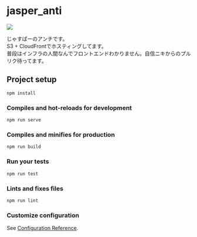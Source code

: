 # jasper_anti

![](https://codebuild.ap-northeast-1.amazonaws.com/badges?uuid=eyJlbmNyeXB0ZWREYXRhIjoiT3JjMkl6dDJpMm40T2h3UFdMdjAxRm1BMGxIZ1NmVjdWMzR0enFoQVpvSnVCcXZ0SXFSMUdwZUxMNDExTUJqYThCaDRpT1VjVFZXTjR5RTAxM2U4SktnPSIsIml2UGFyYW1ldGVyU3BlYyI6IitOeHBobDByd3dkV3ZHQzYiLCJtYXRlcmlhbFNldFNlcmlhbCI6MX0%3D&branch=main)

じゃすぱーのアンチです。  
S3 + CloudFrontでホスティングしてます。  
普段はインフラの人間なんでフロントエンドわかりません。自信ニキからのプルリク待ってます。

## Project setup

```
npm install
```

### Compiles and hot-reloads for development

```
npm run serve
```

### Compiles and minifies for production

```
npm run build
```

### Run your tests

```
npm run test
```

### Lints and fixes files

```
npm run lint
```

### Customize configuration

See [Configuration Reference](https://cli.vuejs.org/config/).
